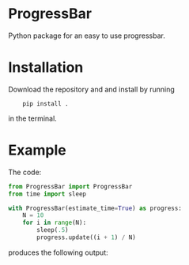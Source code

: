 # ProgressBar

Python package for an easy to use progressbar.

# Installation

Download the repository and and install by running

```shell
    pip install .
```

in the terminal.

# Example

The code:
```python
from ProgressBar import ProgressBar
from time import sleep

with ProgressBar(estimate_time=True) as progress:
    N = 10
    for i in range(N):
        sleep(.5)
        progress.update((i + 1) / N)
```
produces the following output:

